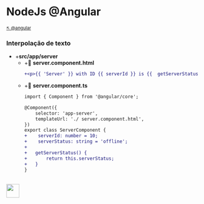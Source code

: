 # NodeJs @Angular

<sub>[:arrow_upper_left: @angular](readme.md) <sub>

### Interpolação de texto

- +**src/app/server**
    - +:page_facing_up: **server.component.html**
        ```diff
        +<p>{{ 'Server' }} with ID {{ serverId }} is {{  getServerStatus() }}</p>
        ```
    - +:page_facing_up: **server.component.ts**
        ```diff
        import { Component } from '@angular/core';

        @Component({
            selector: 'app-server',
            templateUrl: './ server.component.html',
        })
        export class ServerComponent {
        +    serverId: number = 10;
        +    serverStatus: string = 'offline';
        +
        +   getServerStatus() {
        +       return this.serverStatus;
        +   }
        }
        ```
<sub></sub>
---
<image src="../img/icon.svg" width="34px" height="36px"/>

<br/>&nbsp;&nbsp;&nbsp;&nbsp;&nbsp;&nbsp;&nbsp;&nbsp;&nbsp;&nbsp;&nbsp;